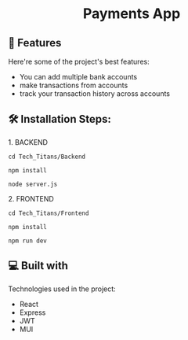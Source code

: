 <h1 align="center" id="title">Payments App</h1>

  
  
<h2>🧐 Features</h2>

Here're some of the project's best features:

*   You can add multiple bank accounts
*   make transactions from accounts
*   track your transaction history across accounts

<h2>🛠️ Installation Steps:</h2>

<p>1. BACKEND</p>

```
cd Tech_Titans/Backend
```

```
npm install
```

```
node server.js
```

<p>2. FRONTEND</p>

```
cd Tech_Titans/Frontend
```

```
npm install
```

```
npm run dev
```

  
  
<h2>💻 Built with</h2>

Technologies used in the project:

*   React
*   Express
*   JWT
*   MUI
